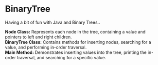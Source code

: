 # BinaryTree

Having a bit of fun with Java and Binary Trees..

**Node Class:** Represents each node in the tree, containing a value and pointers to left and right children.  
**BinaryTree Class:** Contains methods for inserting nodes, searching for a value, and performing in-order traversal.  
**Main Method:** Demonstrates inserting values into the tree, printing the in-order traversal, and searching for a specific value.  

